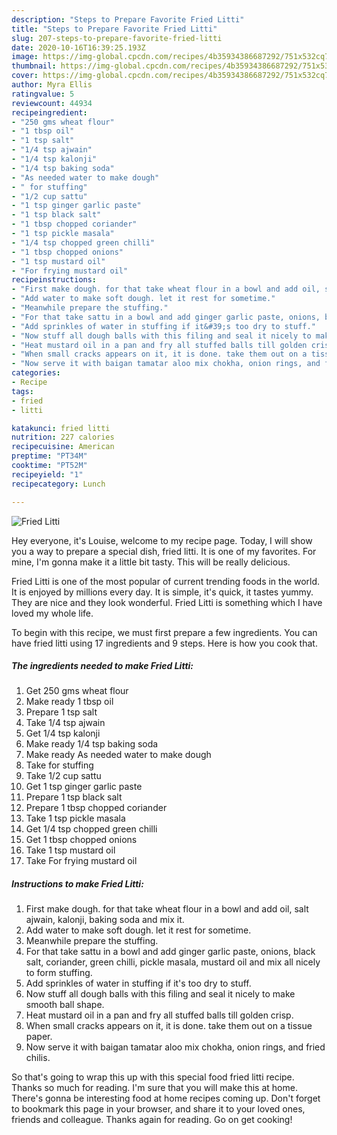 ```yaml
---
description: "Steps to Prepare Favorite Fried Litti"
title: "Steps to Prepare Favorite Fried Litti"
slug: 207-steps-to-prepare-favorite-fried-litti
date: 2020-10-16T16:39:25.193Z
image: https://img-global.cpcdn.com/recipes/4b35934386687292/751x532cq70/fried-litti-recipe-main-photo.jpg
thumbnail: https://img-global.cpcdn.com/recipes/4b35934386687292/751x532cq70/fried-litti-recipe-main-photo.jpg
cover: https://img-global.cpcdn.com/recipes/4b35934386687292/751x532cq70/fried-litti-recipe-main-photo.jpg
author: Myra Ellis
ratingvalue: 5
reviewcount: 44934
recipeingredient:
- "250 gms wheat flour"
- "1 tbsp oil"
- "1 tsp salt"
- "1/4 tsp ajwain"
- "1/4 tsp kalonji"
- "1/4 tsp baking soda"
- "As needed water to make dough"
- " for stuffing"
- "1/2 cup sattu"
- "1 tsp ginger garlic paste"
- "1 tsp black salt"
- "1 tbsp chopped coriander"
- "1 tsp pickle masala"
- "1/4 tsp chopped green chilli"
- "1 tbsp chopped onions"
- "1 tsp mustard oil"
- "For frying mustard oil"
recipeinstructions:
- "First make dough. for that take wheat flour in a bowl and add oil, salt ajwain, kalonji, baking soda and mix it."
- "Add water to make soft dough. let it rest for sometime."
- "Meanwhile prepare the stuffing."
- "For that take sattu in a bowl and add ginger garlic paste, onions, black salt, coriander, green chilli, pickle masala, mustard oil and mix all nicely to form stuffing."
- "Add sprinkles of water in stuffing if it&#39;s too dry to stuff."
- "Now stuff all dough balls with this filing and seal it nicely to make smooth ball shape."
- "Heat mustard oil in a pan and fry all stuffed balls till golden crisp."
- "When small cracks appears on it, it is done. take them out on a tissue paper."
- "Now serve it with baigan tamatar aloo mix chokha, onion rings, and fried chilis."
categories:
- Recipe
tags:
- fried
- litti

katakunci: fried litti 
nutrition: 227 calories
recipecuisine: American
preptime: "PT34M"
cooktime: "PT52M"
recipeyield: "1"
recipecategory: Lunch

---
```



![Fried Litti](https://img-global.cpcdn.com/recipes/4b35934386687292/751x532cq70/fried-litti-recipe-main-photo.jpg)

Hey everyone, it's Louise, welcome to my recipe page. Today, I will show you a way to prepare a special dish, fried litti. It is one of my favorites. For mine, I'm gonna make it a little bit tasty. This will be really delicious.



Fried Litti is one of the most popular of current trending foods in the world. It is enjoyed by millions every day. It is simple, it's quick, it tastes yummy. They are nice and they look wonderful. Fried Litti is something which I have loved my whole life.


To begin with this recipe, we must first prepare a few ingredients. You can have fried litti using 17 ingredients and 9 steps. Here is how you cook that.

<!--inarticleads1-->

##### The ingredients needed to make Fried Litti:

1. Get 250 gms wheat flour
1. Make ready 1 tbsp oil
1. Prepare 1 tsp salt
1. Take 1/4 tsp ajwain
1. Get 1/4 tsp kalonji
1. Make ready 1/4 tsp baking soda
1. Make ready As needed water to make dough
1. Take  for stuffing
1. Take 1/2 cup sattu
1. Get 1 tsp ginger garlic paste
1. Prepare 1 tsp black salt
1. Prepare 1 tbsp chopped coriander
1. Take 1 tsp pickle masala
1. Get 1/4 tsp chopped green chilli
1. Get 1 tbsp chopped onions
1. Take 1 tsp mustard oil
1. Take For frying mustard oil




<!--inarticleads2-->

##### Instructions to make Fried Litti:

1. First make dough. for that take wheat flour in a bowl and add oil, salt ajwain, kalonji, baking soda and mix it.
1. Add water to make soft dough. let it rest for sometime.
1. Meanwhile prepare the stuffing.
1. For that take sattu in a bowl and add ginger garlic paste, onions, black salt, coriander, green chilli, pickle masala, mustard oil and mix all nicely to form stuffing.
1. Add sprinkles of water in stuffing if it&#39;s too dry to stuff.
1. Now stuff all dough balls with this filing and seal it nicely to make smooth ball shape.
1. Heat mustard oil in a pan and fry all stuffed balls till golden crisp.
1. When small cracks appears on it, it is done. take them out on a tissue paper.
1. Now serve it with baigan tamatar aloo mix chokha, onion rings, and fried chilis.




So that's going to wrap this up with this special food fried litti recipe. Thanks so much for reading. I'm sure that you will make this at home. There's gonna be interesting food at home recipes coming up. Don't forget to bookmark this page in your browser, and share it to your loved ones, friends and colleague. Thanks again for reading. Go on get cooking!
